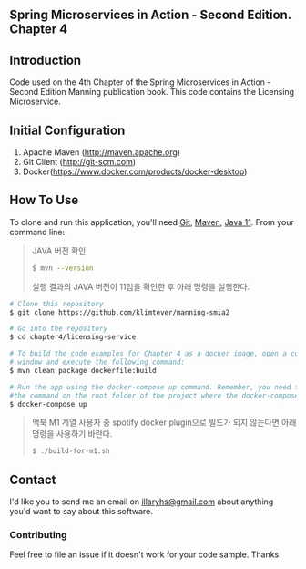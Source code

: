 ## Spring Microservices in Action - Second Edition. Chapter 4

## Introduction

Code used on the 4th Chapter of the Spring Microservices in Action - Second Edition Manning publication book. This code contains the Licensing Microservice.

## Initial Configuration

1.	Apache Maven (http://maven.apache.org)
2.	Git Client (http://git-scm.com)
3.  Docker(https://www.docker.com/products/docker-desktop)

## How To Use

To clone and run this application, you'll need [Git](https://git-scm.com), [Maven](https://maven.apache.org/), [Java 11](https://www.oracle.com/technetwork/java/javase/downloads/jdk11-downloads-5066655.html). From your command line:
> JAVA 버전 확인
> ```bash
> $ mvn --version
> ```
> 실행 결과의 JAVA 버전이 11임을 확인한 후 아래 명령을 실행한다.
```bash
# Clone this repository
$ git clone https://github.com/klimtever/manning-smia2

# Go into the repository
$ cd chapter4/licensing-service

# To build the code examples for Chapter 4 as a docker image, open a command-line 
# window and execute the following command:
$ mvn clean package dockerfile:build

# Run the app using the docker-compose up command. Remember, you need to execute
#the command on the root folder of the project where the docker-compose.yml is.
$ docker-compose up
```

> 맥북 M1 계열 사용자 중 spotify docker plugin으로 빌드가 되지 않는다면 아래 명령을 사용하기 바란다.
> ```bash
> $ ./build-for-m1.sh
> ```

## Contact

I'd like you to send me an email on <illaryhs@gmail.com> about anything you'd want to say about this software.

### Contributing
Feel free to file an issue if it doesn't work for your code sample. Thanks.
